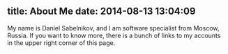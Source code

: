 title: About Me
date: 2014-08-13 13:04:09
---

My name is Daniel Sabelnikov, and I am software specialist from Moscow, Russia. If you want to know more, there is a bunch of links to my accounts in the upper right corner of this page.
